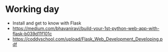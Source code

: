 # Working day
+ Install and get to know with Flask
+ https://medium.com/bhavaniravi/build-your-1st-python-web-app-with-flask-b039d11f101c
+ https://coddyschool.com/upload/Flask_Web_Development_Developing.pdf
